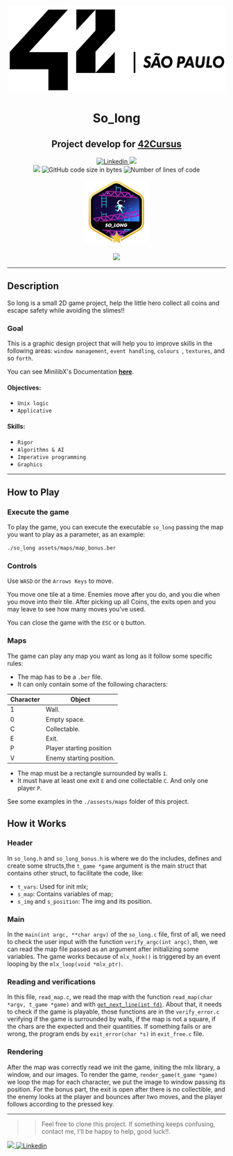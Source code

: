 <div align="center">
	<a href="https://www.42sp.org.br/">
		<img src="https://github.com/LucasDatilioCarderelli/42Cursus/blob/master/img/42-saopaulo.png" height=200>
	</a>
</div>

<h1 align="center"> So_long </h1>

<h2 align="center">
	Project develop for <a href="https://github.com/LucasDatilioCarderelli/42Cursus"> 42Cursus </a>
</h2>

<p align="center">
  	<a href="https://www.linkedin.com/in/lucasdatiliocarderelli/">
    	<img alt="Linkedin" src="https://img.shields.io/badge/Lucas Datilio Carderelli-blue?style=flat&logo=Linkedin&logoColor=white" />
  	</a>
	<a href="https://github.com/LucasDatilioCarderelli" alt="login intra">
    	<img src="https://img.shields.io/badge/-ldatilio-gray?style=flat&logo=42&logoColor=white" />
	</a>
	<br>
    <img src="https://img.shields.io/github/last-commit/LucasDatilioCarderelli/so_long?color=blue">
	<img alt="GitHub code size in bytes" src="https://img.shields.io/github/languages/code-size/LucasDatilioCarderelli/so_long?color=blue" />
	<img alt="Number of lines of code" src="https://img.shields.io/tokei/lines/github/LucasDatilioCarderelli/so_long?color=blue" />
</p>

<div align="center">
	<a href="https://github.com/LucasDatilioCarderelli/01-So_long">
		<img src="https://github.com/LucasDatilioCarderelli/42Cursus/blob/master/img/so_long.png">
	</a>
    <br><br>
		<img src="https://github.com/LucasDatilioCarderelli/42Cursus/blob/master/img/so_long.gif">
</div>

---

## Description
So long is a small 2D game project, help the little hero collect all coins and escape safety while avoiding the slimes!!

### Goal
This is a graphic design project that will help you to improve skills in the following
areas: ``window management``, ``event handling``, ``colours ``, ``textures``, and so ``forth``.

You can see MinilibX's Documentation **[here](https://harm-smits.github.io/42docs/libs/minilibx.html)**. 

#### Objectives:
* ``Unix logic``
* ``Applicative``

#### Skills:
* ``Rigor``
* ``Algorithms & AI``
* ``Imperative programming``
* ``Graphics``

---

## How to Play

### Execute the game

To play the game, you can execute the executable ``so_long`` passing the map you want to play as a parameter, as an example:
```bash
./so_long assets/maps/map_bonus.ber
```

### Controls
Use ``WASD`` or the ``Arrows Keys`` to move. 

You move one tile at a time. Enemies move after you do, and you die when you move into their tile. After picking up all Coins, the exits open and you may leave to see how many moves you’ve used.

You can close the game with the ``ESC`` or `Q` button.

### Maps
The game can play any map you want as long as it follow some specific rules:
* The map has to be a ``.ber`` file.
* It can only contain some of the following characters:

|   Character   |   Object      |
| - | ------------------------- |
| 1 | Wall.                     |
| 0 | Empty space.              |
| C | Collectable.              |
| E | Exit.                     |
| P | Player starting position  |
| V | Enemy starting position.  |

* The map must be a rectangle surrounded by walls ``1``.
* It must have at least one exit ``E`` and one collectable ``C``. And only one player ``P``.

See some examples in the ``./assests/maps`` folder of this project.

## How it Works

### Header
In ``so_long.h`` and ``so_long_bonus.h`` is where we do the includes, defines and create some structs,the ``t_game *game`` argument is the main struct that contains other struct, to facilitate the code, like:
* ``t_vars``: Used for init mlx;
* ``s_map``: Contains variables of map;
* ``s_img`` and ``s_position``: The img and its position.

### Main
In the ``main(int argc, **char argv)`` of the ``so_long.c`` file, first of all, we need to check the user input with the function ``verify_argc(int argc)``, then, we can read the map file passed as an argument after initializing some variables.
The game works because of ``mlx_hook()`` is triggered by an event looping by the ``mlx_loop(void *mlx_ptr)``.

### Reading and verifications
In this file, ``read_map.c``, we read the map with the function ``read_map(char *argv, t_game *game)`` and with [``get_next_line(int fd)``](https://github.com/LucasDatilioCarderelli/01-Get_next_line). About that, it needs to check if the game is playable, those functions are in the ``verify_error.c`` verifying if the game is surrounded by walls, if the map is not a square, if the chars are the expected and their quantities. If something fails or are wrong, the program ends by ``exit_error(char *s)`` in ``exit_free.c`` file.

### Rendering
After the map was correctly read we init the game, initing the mlx library, a window, and our images.
To render the game, ``render_game(t_game *game)`` we loop the map for each character, we put the image to window passing its position. For the bonus part, the exit is open after there is no collectible, and the enemy looks at the player and bounces after two moves, and the player follows according to the pressed key.

---

>> Feel free to clone this project. If something keeps confusing, contact me, I'll be happy to help, good luck!!.

<a href="https://github.com/LucasDatilioCarderelli" alt="login intra">
    <img src="https://img.shields.io/badge/-ldatilio-gray?style=flat&logo=42&logoColor=white" />
</a>
<a href="https://www.linkedin.com/in/lucasdatiliocarderelli/">
    <img alt="Linkedin" src="https://img.shields.io/badge/Lucas Datilio Carderelli-blue?style=flat&logo=Linkedin&logoColor=white" />
</a>
